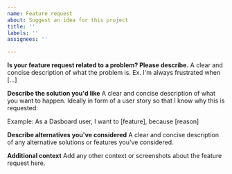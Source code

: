 ```yaml
---
name: Feature request
about: Suggest an idea for this project
title: ''
labels: ''
assignees: ''

---
```


**Is your feature request related to a problem? Please describe.**
A clear and concise description of what the problem is. Ex. I'm always frustrated when [...]

**Describe the solution you'd like**
A clear and concise description of what you want to happen. Ideally in form of a user story so that I know why this is requested:

Example: As a Dasboard user, I want to [feature], because [reason]

**Describe alternatives you've considered**
A clear and concise description of any alternative solutions or features you've considered.

**Additional context**
Add any other context or screenshots about the feature request here.
